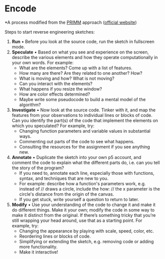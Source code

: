 # Encode
*A process modified from the [PRIMM](https://www.raspberrypi.org/blog/primm-talk-in-programming-lessons-research-seminar/) approach ([official website](https://primmportal.com/))

Steps to start reverse engineering sketches:
1. **Run** • Before you look at the source code, run the sketch in fullscreen mode. 
2. **Speculate** • Based on what you see and experience on the screen, describe the various elements and how they operate computationally in your own words. For example:
    - What are the elements? Come up with a list of features.
    - How many are there? Are they related to one another? How?
    - What is moving and how? What is not moving?
    - Can you interact with the elements?
    - What happens if you resize the window?
    - How are color effects determined?
    - Maybe write some pseudocode to build a mental model of the algorithm?
3. **Investigate** • Now look at the source code. Tinker with it, and map the features from your observations to individual lines or blocks of code. Can you identify the part(s) of the code that implement the elements on which you speculated? For example, try:
    - Changing function parameters and variable values in substantial ways.
    - Commenting out parts of the code to see what happens.
    - Consulting the resources for the assignment if you see anything new.
4. **Annotate** • Duplicate the sketch into your own p5 account, and comment the code to explain what the different parts do, i.e. can you tell the story of the program? 
    - If you need to, annotate each line, especially those with functions, syntax, and techniques that are new to you. 
    - For example: describe how a function's parameters work, e.g. instead of // draws a circle, include the how: // the x parameter is the circle's distance from the origin of the canvas. 
    - If you get stuck, write yourself a question to return to later.
5. **Modify** • Use your understanding of the code to change it and make it do different things. Make it your own; modify the code in some way to make it distinct from the original. If there’s something tricky that you’re still wrapping your head around, use that as a starting point. For example, try:
    - Changing the appearance by playing with scale, speed, color, etc.
    - Reordering lines or blocks of code.
    - Simplifying or extending the sketch, e.g. removing code or adding more functionality.
    - Make it interactive!
